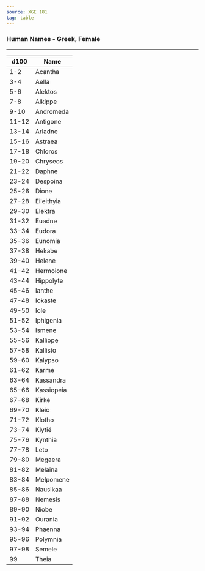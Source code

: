 ```yaml
---
source: XGE 181
tag: table
---
```


### Human Names - Greek, Female
---
|d100|Name|
|----|------------|
|1-2|Acantha|
|3-4|Aella|
|5-6|Alektos|
|7-8|Alkippe|
|9-10|Andromeda|
|11-12|Antigone|
|13-14|Ariadne|
|15-16|Astraea|
|17-18|Chloros|
|19-20|Chryseos|
|21-22|Daphne|
|23-24|Despoina|
|25-26|Dione|
|27-28|Eileithyia|
|29-30|Elektra|
|31-32|Euadne|
|33-34|Eudora|
|35-36|Eunomia|
|37-38|Hekabe|
|39-40|Helene|
|41-42|Hermoione|
|43-44|Hippolyte|
|45-46|Ianthe|
|47-48|Iokaste|
|49-50|Iole|
|51-52|Iphigenia|
|53-54|Ismene|
|55-56|Kalliope|
|57-58|Kallisto|
|59-60|Kalypso|
|61-62|Karme|
|63-64|Kassandra|
|65-66|Kassiopeia|
|67-68|Kirke|
|69-70|Kleio|
|71-72|Klotho|
|73-74|Klytië|
|75-76|Kynthia|
|77-78|Leto|
|79-80|Megaera|
|81-82|Melaina|
|83-84|Melpomene|
|85-86|Nausikaa|
|87-88|Nemesis|
|89-90|Niobe|
|91-92|Ourania|
|93-94|Phaenna|
|95-96|Polymnia|
|97-98|Semele|
|99|Theia|
